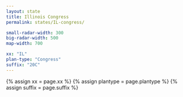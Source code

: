 ```yaml
---
layout: state
title: Illinois Congress
permalink: states/IL-congress/

small-radar-width: 300
big-radar-width: 500
map-width: 700

xx: "IL"
plan-type: "Congress"
suffix: "20C"
---
```

 
{% assign xx = page.xx %}
{% assign plantype = page.plantype %}
{% assign suffix = page.suffix %}